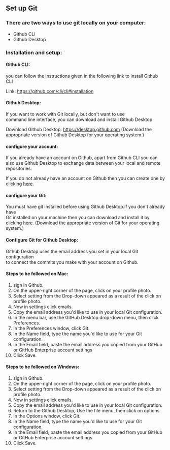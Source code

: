 ## Set up Git

<h3>There are two ways to use git locally on your computer:</h3>

- Github CLI
- Github Desktop

<h3>Installation and setup:</h3>

<h4>Github CLI:</h4>    
you can follow the instructions given in the following link to install Github CLI

Link: https://github.com/cli/cli#installation

<h4>Github Desktop:</h4>    

If you want to work with Git locally, but don't want to use    
command line interface, you can download and install Github Desktop

Download Github Desktop: https://desktop.github.com (Download the appropriate version of Github Desktop for your operating system.)

<h4>configure your account:</h4>    
If you already have an account on Github, apart from Github CLI you     
can also use Github Desktop to exchange data between your local and remote    
repositories.

If you do not already have an account on Github then you can create one by clicking [here][1].

<h4>configure your Git:</h4>

You must have git installed before using Github Desktop.if you don't already have     
Git installed on your machine then you can download and install it by clicking [here][2]. (Download the appropriate version of Git for your operating system.)

<h4>Configure Git for Github Desktop:</h4>

Github Desktop uses the email address you set in your local Git configuration     
to connect the commits you make with your account on Github.

<h4>Steps to be followed on Mac:</h4>

1. sign in Github.
2. On the upper-right corner of the page, click on your profile photo.
3. Select setting from the Drop-down appeared as a result of the click on profile photo.
   <!-- photo 1. https://docs.github.com/en/desktop/installing-and-configuring-github-desktop/configuring-git-for-github-desktop -->
4. Now in settings click emails.
   <!-- photo 2 same link as in the comment above -->
5. Copy the email address you'd like to use in your local Git configuration.
6. In the menu bar, use the GitHub Desktop drop-down menu, then click Preferences.
    <!-- picture 3 same comment mac setup-->
7. In the Preferences window, click Git.
    <!-- picture 4 same comment -->
8. In the Name field, type the name you'd like to use for your Git configuration.
    <!-- picture 4 same link-->
9. In the Email field, paste the email address you copied from your GitHub or GitHub Enterprise account settings
    <!-- picture 5 same link -->
10. Click Save.
<!-- picture 6 same link -->


<h4>Steps to be followed on Windows:</h4>

1. sign in Github.
2. On the upper-right corner of the page, click on your profile photo.
3. Select setting from the Drop-down appeared as a result of the click on profile photo.
   <!-- photo 1. https://docs.github.com/en/desktop/installing-and-configuring-github-desktop/configuring-git-for-github-desktop -->
4. Now in settings click emails.
   <!-- photo 2 same link as in the comment above -->
5. Copy the email address you'd like to use in your local Git configuration.
6. Return to the Github Desktop, Use the file menu, then click on options.
    <!-- picture 3 same comment mac setup-->
7. In the Options window, click Git.
    <!-- picture 4 same comment -->
8. In the Name field, type the name you'd like to use for your Git configuration.
    <!-- picture 4 same link-->
9. In the Email field, paste the email address you copied from your GitHub or GitHub Enterprise account settings
    <!-- picture 5 same link -->
10. Click Save.
<!-- picture 6 same link -->



[1]:https://github.com/join?ref_cta=Sign+up&ref_loc=header+logged+out&ref_page=%2F&source=header-home

[2]:https://git-scm.com/downloads